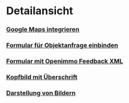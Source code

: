 # Detailansicht

### [Google Maps integrieren](google_maps_integrieren.md)

### [Formular für Objektanfrage einbinden](formular_fur_objektanfrage_einbinden.md)

### [Formular mit Openimmo Feedback XML](formular-mit-openimmo-feedback-xml.md)

### [Kopfbild mit Überschrift](kopfbild_mit_uberschrift.md)

### [Darstellung von Bildern](/darstellung-von-bildern.md)



